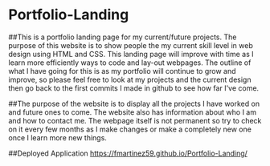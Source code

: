 # Portfolio-Landing

##This is a portfolio landing page for my current/future projects. The purpose of this website is to show people the my current skill level in web design using HTML and CSS. This landing page will improve with time as I learn more efficiently ways to code and lay-out webpages. The outline of what I have going for this is as my portfolio will continue to grow and improve, so please feel free to look at my projects and the current design then go back to the first commits I made in github to see how far I've come.


##The purpose of the website is to display all the projects I have worked on and future ones to come. The website also has information about who I am and how to contact me. The webpage itself is not permanent so try to check on it every few months as I make changes or make a completely new one once I learn more new things.

##Deployed Application
https://fmartinez59.github.io/Portfolio-Landing/
